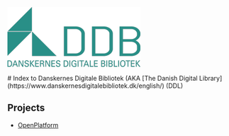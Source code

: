 ![DDB](DDB_logo_green.300.png)
<link rel="shortcut icon" type="image/png" href="favicon.ico">
# Index to Danskernes Digitale Bibliotek
(AKA [The Danish Digital Library](https://www.danskernesdigitalebibliotek.dk/english/) (DDL)

## Projects
* [OpenPlatform](/OpenPlatform/) 




<!--
# danskernesdigitalebibliotek.github.io
Test page
-->
